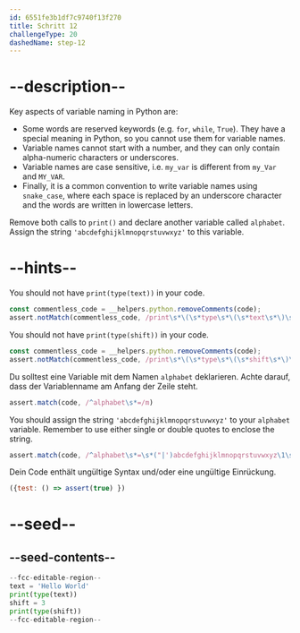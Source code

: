 ```yaml
---
id: 6551fe3b1df7c9740f13f270
title: Schritt 12
challengeType: 20
dashedName: step-12
---
```


# --description--

Key aspects of variable naming in Python are:

- Some words are reserved keywords (e.g. `for`, `while`, `True`). They have a special meaning in Python, so you cannot use them for variable names.
- Variable names cannot start with a number, and they can only contain alpha-numeric characters or underscores.
- Variable names are case sensitive, i.e. `my_var` is different from `my_Var` and `MY_VAR`.
- Finally, it is a common convention to write variable names using `snake_case`, where each space is replaced by an underscore character and the words are written in lowercase letters.

Remove both calls to `print()` and declare another variable called `alphabet`. Assign the string `'abcdefghijklmnopqrstuvwxyz'` to this variable.

# --hints--

You should not have `print(type(text))` in your code.

```js
const commentless_code = __helpers.python.removeComments(code);
assert.notMatch(commentless_code, /print\s*\(\s*type\s*\(\s*text\s*\)\s*\)/)
```

You should not have `print(type(shift))` in your code.

```js
const commentless_code = __helpers.python.removeComments(code);
assert.notMatch(commentless_code, /print\s*\(\s*type\s*\(\s*shift\s*\)\s*\)/)
```

Du solltest eine Variable mit dem Namen `alphabet` deklarieren. Achte darauf, dass der Variablenname am Anfang der Zeile steht.

```js
assert.match(code, /^alphabet\s*=/m)
```

You should assign the string `'abcdefghijklmnopqrstuvwxyz'` to your `alphabet` variable. Remember to use either single or double quotes to enclose the string.

```js
assert.match(code, /^alphabet\s*=\s*("|')abcdefghijklmnopqrstuvwxyz\1\s*(#.*)?$/m)
```

Dein Code enthält ungültige Syntax und/oder eine ungültige Einrückung.

```js
({test: () => assert(true) })
```

# --seed--

## --seed-contents--

```py
--fcc-editable-region--
text = 'Hello World'
print(type(text))
shift = 3
print(type(shift))
--fcc-editable-region--
```
